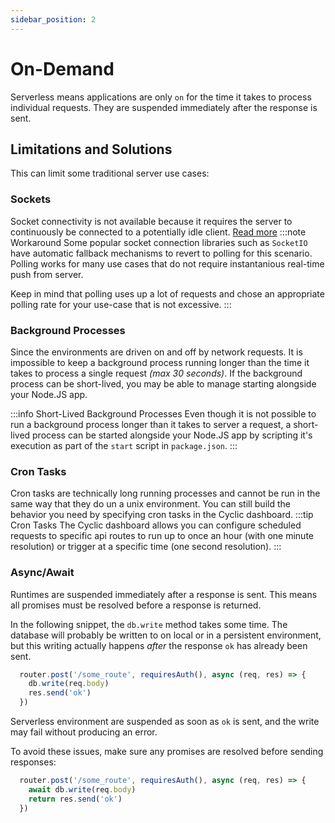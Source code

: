 ```yaml
---
sidebar_position: 2
---
```


# On-Demand  
Serverless means applications are only `on` for the time it takes to process individual requests. They are suspended immediately after the response is sent. 
## Limitations and Solutions 
This can limit some traditional server use cases:
### Sockets
Socket connectivity is not available because it requires the server to continuously be connected to a potentially idle client. [Read more](/troubleshooting/websockets)
:::note  Workaround
Some popular socket connection libraries such as `SocketIO` have automatic fallback mechanisms to revert to polling for this scenario. Polling works for many use cases that do not require instantanious real-time push from server. 

Keep in mind that polling uses up a lot of requests and chose an appropriate polling rate for your use-case that is not excessive.
:::

### Background Processes
Since the environments are driven on and off by network requests. It is impossible to keep a background process running longer than the time it takes to process a single request *(max 30 seconds)*. If the background process can be short-lived, you may be able to manage starting alongside your Node.JS app. 

:::info  Short-Lived Background Processes
Even though it is not possible to run a background process longer than it takes to server a request, a short-lived process can be started alongside your Node.JS app by scripting it's execution as part of the `start` script in `package.json`.
:::

### Cron Tasks
Cron tasks are technically long running processes and cannot be run in the same way that they do un a unix environment. You can still build the behavior you need by specifying cron tasks in the Cyclic dashboard.
:::tip  Cron Tasks
The Cyclic dashboard allows you can configure scheduled requests to specific api routes to run up to once an hour (with one minute resolution) or trigger at a specific time (one second resolution).
:::

### Async/Await
Runtimes are suspended immediately after a response is sent. This means all promises must be resolved before a response is returned. 

In the following snippet, the `db.write` method takes some time. The database will probably be written to on local or in a persistent environment, but this writing actually happens *after* the response `ok` has already been sent.
```javascript
  router.post('/some_route', requiresAuth(), async (req, res) => {
    db.write(req.body)
    res.send('ok')
  })  
```
Serverless environment are suspended as soon as `ok` is sent, and the write may fail without producing an error. 

To avoid these issues, make sure any promises are resolved before sending responses:
```javascript
  router.post('/some_route', requiresAuth(), async (req, res) => {
    await db.write(req.body)
    return res.send('ok')
  })  
```


